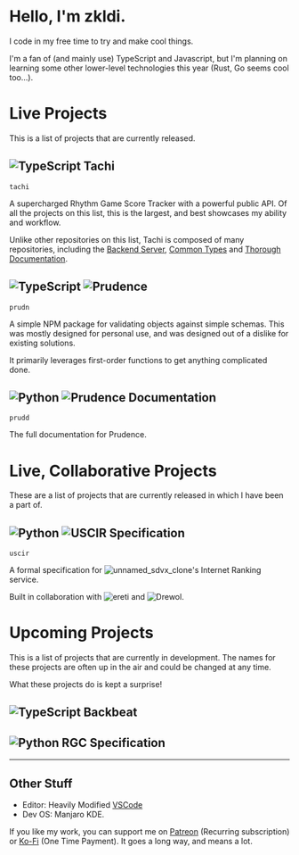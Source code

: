 # Hello, I'm zkldi.

I code in my free time to try and make cool things.

I'm a fan of (and mainly use) TypeScript and Javascript, but I'm planning on learning some other lower-level technologies this year (Rust, Go seems cool too...).

# Live Projects

This is a list of projects that are currently released.

## ![TypeScript](https://raw.githubusercontent.com/abranhe/programming-languages-logos/master/src/typescript/typescript_32x32.png) Tachi
`tachi`

A supercharged Rhythm Game Score Tracker with a powerful public API. Of all the projects on this list, this is the largest, and best showcases my ability and workflow.

Unlike other repositories on this list, Tachi is composed of many repositories, including the [Backend Server](https://github.com/zkldi/tachi-server), [Common Types](https://github.com/zkldi/tachi-common) and [Thorough Documentation](https://github.com/zkldi/tachi-docs).

## ![TypeScript](https://raw.githubusercontent.com/abranhe/programming-languages-logos/master/src/typescript/typescript_32x32.png) ![Prudence](https://github.com/zkldi/Prudence)
`prudn`

A simple NPM package for validating objects against simple schemas. This was mostly designed for personal use, and was designed out of a dislike for existing solutions.

It primarily leverages first-order functions to get anything complicated done.

## ![Python](https://raw.githubusercontent.com/abranhe/programming-languages-logos/master/src/python/python_32x32.png) ![Prudence Documentation](https://github.com/zkldi/prudence-docs)
`prudd`

The full documentation for Prudence.

# Live, Collaborative Projects

These are a list of projects that are currently released in which I have been a part of.

## ![Python](https://raw.githubusercontent.com/abranhe/programming-languages-logos/master/src/python/python_32x32.png) ![USCIR Specification](https://github.com/zkldi/uscir-spec)
`uscir`

A formal specification for ![unnamed_sdvx_clone](https://github.com/Drewol/unnamed_sdvx_clone)'s Internet Ranking service.

Built in collaboration with ![ereti](https://github.com/ereti) and ![Drewol](https://github.com/Drewol).

# Upcoming Projects

This is a list of projects that are currently in development. The names for these projects are often up in the air and could be changed at any time.

What these projects do is kept a surprise!

## ![TypeScript](https://raw.githubusercontent.com/abranhe/programming-languages-logos/master/src/typescript/typescript_32x32.png) Backbeat

## ![Python](https://raw.githubusercontent.com/abranhe/programming-languages-logos/master/src/python/python_32x32.png) RGC Specification

*****

## Other Stuff

- Editor: Heavily Modified [VSCode](https://github.com/microsoft/vscode)
- Dev OS: Manjaro KDE.

If you like my work, you can support me on [Patreon](https://patreon.com/zkldi) (Recurring subscription) or [Ko-Fi](https://ko-fi.com/zkldi) (One Time Payment). It goes a long way, and means a lot.

